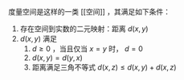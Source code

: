 度量空间是这样的一类 [[空间]] ，其满足如下条件：

1. 存在空间到实数的二元映射：距离 $d(x,y)$
2. $d(x,y)$ 满足
	1. $d\geqslant0$ ，当且仅当 $x=y$ 时， $d=0$
	2. $d(x,y)=d(y,x)$
	3. 距离满足三角不等式 $d(x,z)\leqslant d(x,y)+d(x,z)$

